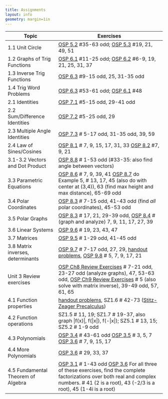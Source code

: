 ```yaml
---
title: Assignments
layout: info
geometry: margin=1in
---
```


|Topic|Exercises|
|-----|---------|
| 1.1 Unit Circle | [OSP 5.2](https://openstax.org/books/precalculus/pages/5-2-unit-circle-sine-and-cosine-functions) #35-63 odd; [OSP 5.3](https://openstax.org/books/precalculus/pages/5-3-the-other-trigonometric-functions) #19, 21, 49, 51 |
| 1.2 Graphs of Trig Functions | [OSP 6.1](https://openstax.org/books/precalculus/pages/6-1-graphs-of-the-sine-and-cosine-functions) #11-25 odd; [OSP 6.2](https://openstax.org/books/precalculus/pages/6-2-graphs-of-the-other-trigonometric-functions) #6-9, 19, 21, 25, 31, 37 |
| 1.3 Inverse Trig Functions | [OSP 6.3](https://openstax.org/books/precalculus/pages/6-3-inverse-trigonometric-functions) #9-15 odd, 25, 31-35 odd |
| 1.4 Trig Word Problems | [OSP 6.3](https://openstax.org/books/precalculus/pages/6-3-inverse-trigonometric-functions) #53-61 odd; [OSP 6.1](https://openstax.org/books/precalculus/pages/6-1-graphs-of-the-sine-and-cosine-functions) #48 |
| 2.1 Identities | [OSP 7.1](https://openstax.org/books/precalculus/pages/7-1-solving-trigonometric-equations-with-identities) #5-15 odd, 29-41 odd|
| 2.2 Sum/Difference Identities | [OSP 7.2](https://openstax.org/books/precalculus/pages/7-2-sum-and-difference-identities) #5-25 odd, 29 |
| 2.3 Multiple Angle Identities | [OSP 7.3](https://openstax.org/books/precalculus/pages/7-3-double-angle-half-angle-and-reduction-formulas) # 5-17 odd, 31-35 odd, 39, 59 |
| 2.4 Law of Sines/Cosines | [OSP 8.1](https://openstax.org/books/precalculus/pages/8-1-non-right-triangles-law-of-sines) # 7, 9, 15, 17, 31, 33 [OSP 8.2](https://openstax.org/books/precalculus/pages/8-2-non-right-triangles-law-of-cosines) #7, 9, 21 |
| 3.1-3.2 Vectors and Dot Product | [OSP 8.8](https://openstax.org/books/precalculus/pages/8-8-vectors) # 1-53 odd (#33-35: also find angle between vectors) |
| 3.3 Parametric Equations | [OSP 8.6](https://openstax.org/books/precalculus/pages/8-6-parametric-equations) # 7, 9, 39, 41 [OSP 8.7](https://openstax.org/books/precalculus/pages/8-7-parametric-equations-graphs) do Example 5, # 13, 17, 45 (also do with center at (3,4)), 63 (find max height and max distance), 65-69 odd |
| 3.4 Polar Coordinates | [OSP 8.3](https://openstax.org/books/precalculus/pages/8-3-polar-coordinates) # 7-15 odd, 41-43 odd (find *all* polar coordinates), 45-53 odd |
| 3.5 Polar Graphs | [OSP 8.3](https://openstax.org/books/precalculus/pages/8-3-polar-coordinates) # 17, 21, 29-39 odd, [OSP 8.4](https://openstax.org/books/precalculus/pages/8-4-polar-coordinates-graphs) # (graph and analyze) 7, 9, 11, 17, 27, 39 |
| 3.6 Linear Systems | [OSP 9.6](https://openstax.org/books/precalculus/pages/9-6-solving-systems-with-gaussian-elimination) # 19, 23, 43, 47 |
| 3.7 Matrices | [OSP 9.5](https://openstax.org/books/precalculus/pages/9-5-matrices-and-matrix-operations) # 1-29 odd, 41-45 odd |
| 3.8 Matrix inverses, determinants | [OSP 9.7](https://openstax.org/books/precalculus/pages/9-7-solving-systems-with-inverses) # 7-17 odd, 27, 29, [handout problems](../3.8_matrix_inverses/handout), [OSP 9.8](https://openstax.org/books/precalculus/pages/9-8-solving-systems-with-cramers-rule) # 5, 7, 9, 17, 21 |
| Unit 3 Review exercises | [OSP Ch8 Review Exercises](https://openstax.org/books/precalculus/pages/8-review-exercises) # 7-21 odd, 23-27 odd (analyze graphs), 47, 53-63 odd, [OSP Ch9 Review Exercises](https://openstax.org/books/precalculus/pages/9-review-exercises) # 5 (also solve with matrix inverse), 39-49 odd, 57, 61, 65 |
| 4.1 Function properties | [handout problems](../4.1_function_properties/handout), SZ1.6 # 42-73 ([Stitz-Zeager Precalculus](https://www.stitz-zeager.com/))|
| 4.2 Function operations | SZ1.5 # 11, 19; SZ1.7 # 19-37, also graph \|f(x)\|, f(\|x\|), f(-\|x\|); SZ5.1 # 13, 15; SZ5.2 # 1-9 odd |
| 4.3 Polynomials | [OSP 3.4](https://openstax.org/books/precalculus/pages/3-4-graphs-of-polynomial-functions) # 43-61 odd [OSP 3.5](https://openstax.org/books/precalculus/pages/3-5-dividing-polynomials) # 3, 5, 7 [OSP 3.6](https://openstax.org/books/precalculus/pages/3-6-zeros-of-polynomial-functions) # 7, 9, 15, 17 |
| 4.4 More Polynomials | [OSP 3.6](https://openstax.org/books/precalculus/pages/3-6-zeros-of-polynomial-functions) # 29, 33, 37 | 
| 4.5 Fundamental Theorem of Algebra | [OSP 3.1](https://openstax.org/books/precalculus/pages/3-1-complex-numbers) # 1-43 odd [OSP 3.6](https://openstax.org/books/precalculus/pages/3-6-zeros-of-polynomial-functions) For all three of these exercises, find the complete factorizations over both real and complex numbers. # 41 (2 is a root), 43 (-2/3 is a root), 45 (1-4i is a root) | 

